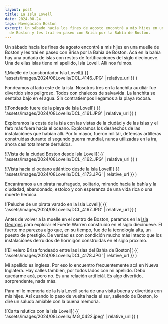 ```yaml
---
layout: post
title: La Isla Lovell
date: 2024-08-24
tags: Navegación Boston
excerpt: Un sábado hacia los fines de agosto encontré a mis hijes en una muelle
  de Boston y les traí en paseo con Brisa por la Bahía de Boston.
---
```


Un sábado hacia los fines de agosto encontré a mis hijes en una muelle de
Boston y les traí en paseo con Brisa por la Bahía de Boston. Acá en la bahía
hay una puñada de islas con restos de fortificaciones del siglo diecinueve.
Una de ellas islas tiene mi apellido, Isla Lovell. Allí nos fuimos.

![Muelle de transbordador Isla Lovell](
  {{ 'assets/images/2024/08Lovells/DCL_4146.JPG' | relative_url }}
)

Fondeamos al lado este de la isla. Nosotros tres en la lanchita
auxiliár fue divertido sino peligroso. Todos con chalecos de salvavida.
La lanchita se sentaba bajo en el agua. Sin contratiempos llegamos
a la playa rocosa.

![Fondeado fuere de la playa de Isla Lovell](
  {{ 'assets/images/2024/08Lovells/DCL_4161.JPG' | relative_url }}
)

Exploramos la costa de la isla con las vistas de la ciudád y de las islas y el
faro más fuera hacia el oceano.  Exploramos los deshechos de las instalaciónes
que habían allí.  Por lo mayor, fueron militár, defensas artilleras
construidas durante el segundo guerra mundial, nunca utilizadas en la ira,
ahora casi totalmente derruidos.

![Vista de la ciudad Boston desde Isla Lovell](
  {{ 'assets/images/2024/08Lovells/DCL_4162.JPG' | relative_url }}
)

![Vista hacia el océano atlántico desde la Isla Lovell](
  {{ 'assets/images/2024/08Lovells/DCL_4173.JPG' | relative_url }}
)

Encantramos a un pirata naufragado, solitario, mirando hacia la bahía y
la ciudadad, abandonado, estoico y con esperanza de una vida rica o una
muerte heroica.

![Peluche de un pirata varado en la Isla Lovell](
  {{ 'assets/images/2024/08Lovells/DCL_4167.JPG' | relative_url }}
)

Antes de volver a la muelle en el centro de Boston, paramos en la [Isla
Georges][georges] para explorar el Fuerte Warren construido en el siglo
diecinueve. El fuerte me parezca algo que, en su tiempo, fue de la
tecnología alta, un puesto de prestigio. De verdad es con condición mucho
más intacto que los instalaciónes derruidos de hormigón construidas en el
siglo proximo.

[georges]: https://www.bostonharborislands.org/georges-island/

![El velero Brisa fondeado entre las islas del Bahía de Boston](
  {{ 'assets/images/2024/08Lovells/DCL_4178.JPG' | relative_url }}
)

Mi apellido es inglesa. Por eso lo encuentro frecuentemente acá en Nueva
Inglatera. Hay calles también, por todos lados con mi apellido. Debo
quedarme acá, pero no. Es una relación artificiál. Es algo divertido,
sorprendente, nada más.

Para  mi le memoria de la Isla Lovell sería de una visita
buena y divertida con mis hijes. Así cuando lo paso de vuelta hacia el
sur, saliendo de Boston, lo diré un saludo amiable con la buena memoría.

![Carta náutica con la Isla Lovell](
  {{ 'assets/images/2024/08Lovells/IMG_0422.jpeg' | relative_url }}
)

